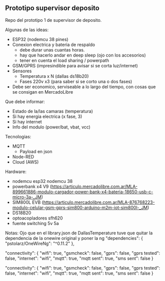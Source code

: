 ## Prototipo supervisor deposito

Repo del prototipo 1 de supervisor de deposito.

Algunas de las ideas:
- ESP32 (nodemcu 38 pines)
- Conexion electrica y bateria de respaldo
  - debe durar unas cuantas horas.
  - hay que hacerlo andar en deep sleep (ojo con los accesorios)
  - tener en cuenta el load sharing / powerpath
- GSM/GPRS (impresindible para avisar si se corta luz/internet)
- Sensores
  - Temperatura x N (dallas ds18b20)
  - Fases 220v x3 (para saber si se corto una o dos fases)
- Debe ser economico, serviseable a lo largo del tiempo, con cosas que se consigan en MercadoLibre


Que debe informar:
- Estado de la/las camaras (temperatura)
- Si hay energia electrica (x fase, 3)
- Si hay internet
- Info del modulo (power/bat, vbat, vcc)


Tecnologias:
- MQTT
  - Payload en json
- Node-RED
- Cloud (AWS)


Hardware:
- nodemcu esp32 nodemcu 38
- powerbank x4 V9 (https://articulo.mercadolibre.com.ar/MLA-899661886-modulo-cargador-power-bank-x4-bateria-18650-usb-c-micro-3a-_JM)
- SIM800L EVB (https://articulo.mercadolibre.com.ar/MLA-876768223-modulo-celular-gsm-gprs-sim800-arduino-m2m-iot-sim800l-_JM)
- DS18B20
- optoacopladores sfh620
- fuente switching 5v 5a

Notas:
Ojo que en el library.json de DallasTemperature tuve que quitar la dependencia de la onewire original y poner la ng
  "dependencies":
  {
    "pstolarz/OneWireNg": "^0.11.2"
  },



  "connectivity": {
    "wifi": true,
    "gsmcheck": false,
    "gprs": false,
    "gprs tested": false,
    "internet": "wifi",
    "mqtt": true,
    "mqtt sent": true,
    "sms sent": false
  }


  "connectivity": {
    "wifi": true,
    "gsmcheck": false,
    "gprs": false,
    "gprs tested": false,
    "internet": "wifi",
    "mqtt": true,
    "mqtt sent": true,
    "sms sent": false
  }